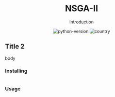 <h1 align="center">NSGA-II</h1>
<div align="center">



 Introduction  

![python-version](https://img.shields.io/badge/python-3.7-blue) ![country](https://img.shields.io/badge/country-China-red)

</div>

## Title 2 

body

### Installing 


```

```

### Usage


